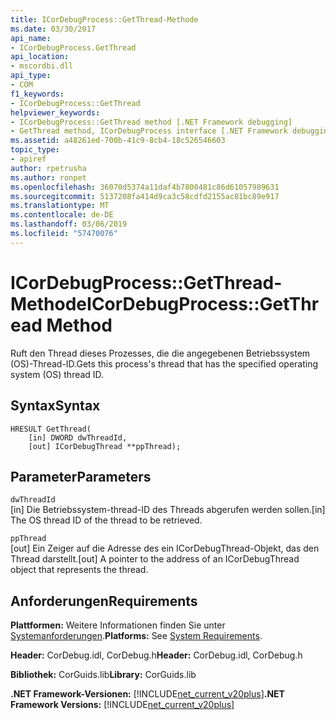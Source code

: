 ```yaml
---
title: ICorDebugProcess::GetThread-Methode
ms.date: 03/30/2017
api_name:
- ICorDebugProcess.GetThread
api_location:
- mscordbi.dll
api_type:
- COM
f1_keywords:
- ICorDebugProcess::GetThread
helpviewer_keywords:
- ICorDebugProcess::GetThread method [.NET Framework debugging]
- GetThread method, ICorDebugProcess interface [.NET Framework debugging]
ms.assetid: a48261ed-700b-41c9-8cb4-18c526546603
topic_type:
- apiref
author: rpetrusha
ms.author: ronpet
ms.openlocfilehash: 36070d5374a11daf4b7800481c86d61057989631
ms.sourcegitcommit: 5137208fa414d9ca3c58cdfd2155ac81bc89e917
ms.translationtype: MT
ms.contentlocale: de-DE
ms.lasthandoff: 03/06/2019
ms.locfileid: "57470076"
---
```

# <a name="icordebugprocessgetthread-method"></a><span data-ttu-id="e488e-102">ICorDebugProcess::GetThread-Methode</span><span class="sxs-lookup"><span data-stu-id="e488e-102">ICorDebugProcess::GetThread Method</span></span>
<span data-ttu-id="e488e-103">Ruft den Thread dieses Prozesses, die die angegebenen Betriebssystem (OS)-Thread-ID.</span><span class="sxs-lookup"><span data-stu-id="e488e-103">Gets this process's thread that has the specified operating system (OS) thread ID.</span></span>  
  
## <a name="syntax"></a><span data-ttu-id="e488e-104">Syntax</span><span class="sxs-lookup"><span data-stu-id="e488e-104">Syntax</span></span>  
  
```  
HRESULT GetThread(  
    [in] DWORD dwThreadId,  
    [out] ICorDebugThread **ppThread);  
```  
  
## <a name="parameters"></a><span data-ttu-id="e488e-105">Parameter</span><span class="sxs-lookup"><span data-stu-id="e488e-105">Parameters</span></span>  
 `dwThreadId`  
 <span data-ttu-id="e488e-106">[in] Die Betriebssystem-thread-ID des Threads abgerufen werden sollen.</span><span class="sxs-lookup"><span data-stu-id="e488e-106">[in] The OS thread ID of the thread to be retrieved.</span></span>  
  
 `ppThread`  
 <span data-ttu-id="e488e-107">[out] Ein Zeiger auf die Adresse des ein ICorDebugThread-Objekt, das den Thread darstellt.</span><span class="sxs-lookup"><span data-stu-id="e488e-107">[out] A pointer to the address of an ICorDebugThread object that represents the thread.</span></span>  
  
## <a name="requirements"></a><span data-ttu-id="e488e-108">Anforderungen</span><span class="sxs-lookup"><span data-stu-id="e488e-108">Requirements</span></span>  
 <span data-ttu-id="e488e-109">**Plattformen:** Weitere Informationen finden Sie unter [Systemanforderungen](../../../../docs/framework/get-started/system-requirements.md).</span><span class="sxs-lookup"><span data-stu-id="e488e-109">**Platforms:** See [System Requirements](../../../../docs/framework/get-started/system-requirements.md).</span></span>  
  
 <span data-ttu-id="e488e-110">**Header:** CorDebug.idl, CorDebug.h</span><span class="sxs-lookup"><span data-stu-id="e488e-110">**Header:** CorDebug.idl, CorDebug.h</span></span>  
  
 <span data-ttu-id="e488e-111">**Bibliothek:** CorGuids.lib</span><span class="sxs-lookup"><span data-stu-id="e488e-111">**Library:** CorGuids.lib</span></span>  
  
 <span data-ttu-id="e488e-112">**.NET Framework-Versionen:** [!INCLUDE[net_current_v20plus](../../../../includes/net-current-v20plus-md.md)]</span><span class="sxs-lookup"><span data-stu-id="e488e-112">**.NET Framework Versions:** [!INCLUDE[net_current_v20plus](../../../../includes/net-current-v20plus-md.md)]</span></span>

